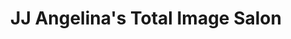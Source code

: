 ---
title: "JJ Angelina's Total Image Salon"
url: /ringgold/jj-angelinas-total-image-salon/
shop: beauty
---